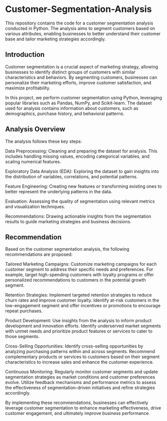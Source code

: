 # Customer-Segmentation-Analysis

This repository contains the code for a customer segmentation analysis conducted in Python. The analysis aims to segment customers based on various attributes, enabling businesses to better understand their customer base and tailor marketing strategies accordingly.

## Introduction
Customer segmentation is a crucial aspect of marketing strategy, allowing businesses to identify distinct groups of customers with similar characteristics and behaviors. By segmenting customers, businesses can personalize their marketing efforts, improve customer satisfaction, and maximize profitability.

In this project, we perform customer segmentation using Python, leveraging popular libraries such as Pandas, NumPy, and Scikit-learn. The dataset used for analysis contains information about customers, such as demographics, purchase history, and behavioral patterns.

## Analysis Overview
The analysis follows these key steps:

Data Preprocessing: Cleaning and preparing the dataset for analysis. This includes handling missing values, encoding categorical variables, and scaling numerical features.

Exploratory Data Analysis (EDA): Exploring the dataset to gain insights into the distribution of variables, correlations, and potential patterns.

Feature Engineering: Creating new features or transforming existing ones to better represent the underlying patterns in the data.

Evaluation: Assessing the quality of segmentation using relevant metrics and visualization techniques.

Recommendations: Drawing actionable insights from the segmentation results to guide marketing strategies and business decisions.

## Recommendation
Based on the customer segmentation analysis, the following recommendations are proposed:

Tailored Marketing Campaigns: Customize marketing campaigns for each customer segment to address their specific needs and preferences. For example, target high-spending customers with loyalty programs or offer personalized recommendations to customers in the potential growth segment.

Retention Strategies: Implement targeted retention strategies to reduce churn rates and improve customer loyalty. Identify at-risk customers in the low-engagement segment and offer incentives or promotions to encourage repeat purchases.

Product Development: Use insights from the analysis to inform product development and innovation efforts. Identify underserved market segments with unmet needs and prioritize product features or services to cater to those segments.

Cross-Selling Opportunities: Identify cross-selling opportunities by analyzing purchasing patterns within and across segments. Recommend complementary products or services to customers based on their segment characteristics to increase sales and enhance the customer experience.

Continuous Monitoring: Regularly monitor customer segments and update segmentation strategies as market conditions and customer preferences evolve. Utilize feedback mechanisms and performance metrics to assess the effectiveness of segmentation-driven initiatives and refine strategies accordingly.

By implementing these recommendations, businesses can effectively leverage customer segmentation to enhance marketing effectiveness, drive customer engagement, and ultimately improve business performance.
